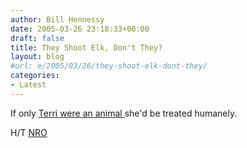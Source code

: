 ```yaml
---
author: Bill Hennessy
date: 2005-03-26 23:18:33+00:00
draft: false
title: They Shoot Elk, Don't They?
layout: blog
#url: e/2005/03/26/they-shoot-elk-dont-they/
categories:
- Latest
---
```


If only [Terri were an animal ](https://www.sltrib.com/utah/ci_2623050)she'd be treated humanely.

H/T [NRO ](https://www.nationalreview.com/thecorner/05_03_20_corner-archive.asp#059279)
